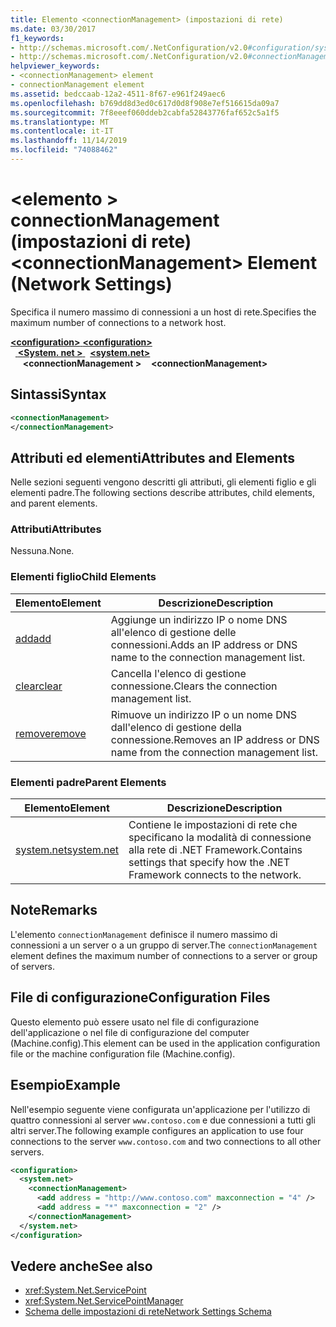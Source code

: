 ```yaml
---
title: Elemento <connectionManagement> (impostazioni di rete)
ms.date: 03/30/2017
f1_keywords:
- http://schemas.microsoft.com/.NetConfiguration/v2.0#configuration/system.net/connectionManagement
- http://schemas.microsoft.com/.NetConfiguration/v2.0#connectionManagement
helpviewer_keywords:
- <connectionManagement> element
- connectionManagement element
ms.assetid: bedccaab-12a2-4511-8f67-e961f249aec6
ms.openlocfilehash: b769dd8d3ed0c617d0d8f908e7ef516615da09a7
ms.sourcegitcommit: 7f8eeef060ddeb2cabfa52843776faf652c5a1f5
ms.translationtype: MT
ms.contentlocale: it-IT
ms.lasthandoff: 11/14/2019
ms.locfileid: "74088462"
---
```

# <a name="connectionmanagement-element-network-settings"></a><span data-ttu-id="2c1ef-102">\<elemento > connectionManagement (impostazioni di rete)</span><span class="sxs-lookup"><span data-stu-id="2c1ef-102">\<connectionManagement> Element (Network Settings)</span></span>
<span data-ttu-id="2c1ef-103">Specifica il numero massimo di connessioni a un host di rete.</span><span class="sxs-lookup"><span data-stu-id="2c1ef-103">Specifies the maximum number of connections to a network host.</span></span>  

<span data-ttu-id="2c1ef-104">[ **\<configuration>** ](../configuration-element.md)</span><span class="sxs-lookup"><span data-stu-id="2c1ef-104">[**\<configuration>**](../configuration-element.md)</span></span>\
<span data-ttu-id="2c1ef-105">&nbsp;&nbsp;[ **\<System. net >** ](system-net-element-network-settings.md)</span><span class="sxs-lookup"><span data-stu-id="2c1ef-105">&nbsp;&nbsp;[**\<system.net>**](system-net-element-network-settings.md)</span></span>\
<span data-ttu-id="2c1ef-106">&nbsp;&nbsp;&nbsp;&nbsp; **\<connectionManagement >**</span><span class="sxs-lookup"><span data-stu-id="2c1ef-106">&nbsp;&nbsp;&nbsp;&nbsp;**\<connectionManagement>**</span></span>

## <a name="syntax"></a><span data-ttu-id="2c1ef-107">Sintassi</span><span class="sxs-lookup"><span data-stu-id="2c1ef-107">Syntax</span></span>  
  
```xml  
<connectionManagement>   
</connectionManagement>  
```  
  
## <a name="attributes-and-elements"></a><span data-ttu-id="2c1ef-108">Attributi ed elementi</span><span class="sxs-lookup"><span data-stu-id="2c1ef-108">Attributes and Elements</span></span>  
 <span data-ttu-id="2c1ef-109">Nelle sezioni seguenti vengono descritti gli attributi, gli elementi figlio e gli elementi padre.</span><span class="sxs-lookup"><span data-stu-id="2c1ef-109">The following sections describe attributes, child elements, and parent elements.</span></span>  
  
### <a name="attributes"></a><span data-ttu-id="2c1ef-110">Attributi</span><span class="sxs-lookup"><span data-stu-id="2c1ef-110">Attributes</span></span>  
 <span data-ttu-id="2c1ef-111">Nessuna.</span><span class="sxs-lookup"><span data-stu-id="2c1ef-111">None.</span></span>  
  
### <a name="child-elements"></a><span data-ttu-id="2c1ef-112">Elementi figlio</span><span class="sxs-lookup"><span data-stu-id="2c1ef-112">Child Elements</span></span>  
  
|<span data-ttu-id="2c1ef-113">**Elemento**</span><span class="sxs-lookup"><span data-stu-id="2c1ef-113">**Element**</span></span>|<span data-ttu-id="2c1ef-114">**Descrizione**</span><span class="sxs-lookup"><span data-stu-id="2c1ef-114">**Description**</span></span>|  
|-----------------|---------------------|  
|[<span data-ttu-id="2c1ef-115">add</span><span class="sxs-lookup"><span data-stu-id="2c1ef-115">add</span></span>](add-element-for-connectionmanagement-network-settings.md)|<span data-ttu-id="2c1ef-116">Aggiunge un indirizzo IP o nome DNS all'elenco di gestione delle connessioni.</span><span class="sxs-lookup"><span data-stu-id="2c1ef-116">Adds an IP address or DNS name to the connection management list.</span></span>|  
|[<span data-ttu-id="2c1ef-117">clear</span><span class="sxs-lookup"><span data-stu-id="2c1ef-117">clear</span></span>](clear-element-for-connectionmanagement-network-settings.md)|<span data-ttu-id="2c1ef-118">Cancella l'elenco di gestione connessione.</span><span class="sxs-lookup"><span data-stu-id="2c1ef-118">Clears the connection management list.</span></span>|  
|[<span data-ttu-id="2c1ef-119">remove</span><span class="sxs-lookup"><span data-stu-id="2c1ef-119">remove</span></span>](remove-element-for-connectionmanagement-network-settings.md)|<span data-ttu-id="2c1ef-120">Rimuove un indirizzo IP o un nome DNS dall'elenco di gestione della connessione.</span><span class="sxs-lookup"><span data-stu-id="2c1ef-120">Removes an IP address or DNS name from the connection management list.</span></span>|  
  
### <a name="parent-elements"></a><span data-ttu-id="2c1ef-121">Elementi padre</span><span class="sxs-lookup"><span data-stu-id="2c1ef-121">Parent Elements</span></span>  
  
|<span data-ttu-id="2c1ef-122">**Elemento**</span><span class="sxs-lookup"><span data-stu-id="2c1ef-122">**Element**</span></span>|<span data-ttu-id="2c1ef-123">**Descrizione**</span><span class="sxs-lookup"><span data-stu-id="2c1ef-123">**Description**</span></span>|  
|-----------------|---------------------|  
|[<span data-ttu-id="2c1ef-124">system.net</span><span class="sxs-lookup"><span data-stu-id="2c1ef-124">system.net</span></span>](system-net-element-network-settings.md)|<span data-ttu-id="2c1ef-125">Contiene le impostazioni di rete che specificano la modalità di connessione alla rete di .NET Framework.</span><span class="sxs-lookup"><span data-stu-id="2c1ef-125">Contains settings that specify how the .NET Framework connects to the network.</span></span>|  
  
## <a name="remarks"></a><span data-ttu-id="2c1ef-126">Note</span><span class="sxs-lookup"><span data-stu-id="2c1ef-126">Remarks</span></span>  
 <span data-ttu-id="2c1ef-127">L'elemento `connectionManagement` definisce il numero massimo di connessioni a un server o a un gruppo di server.</span><span class="sxs-lookup"><span data-stu-id="2c1ef-127">The `connectionManagement` element defines the maximum number of connections to a server or group of servers.</span></span>  
  
## <a name="configuration-files"></a><span data-ttu-id="2c1ef-128">File di configurazione</span><span class="sxs-lookup"><span data-stu-id="2c1ef-128">Configuration Files</span></span>  
 <span data-ttu-id="2c1ef-129">Questo elemento può essere usato nel file di configurazione dell'applicazione o nel file di configurazione del computer (Machine.config).</span><span class="sxs-lookup"><span data-stu-id="2c1ef-129">This element can be used in the application configuration file or the machine configuration file (Machine.config).</span></span>  
  
## <a name="example"></a><span data-ttu-id="2c1ef-130">Esempio</span><span class="sxs-lookup"><span data-stu-id="2c1ef-130">Example</span></span>  
 <span data-ttu-id="2c1ef-131">Nell'esempio seguente viene configurata un'applicazione per l'utilizzo di quattro connessioni al server `www.contoso.com` e due connessioni a tutti gli altri server.</span><span class="sxs-lookup"><span data-stu-id="2c1ef-131">The following example configures an application to use four connections to the server `www.contoso.com` and two connections to all other servers.</span></span>  
  
```xml  
<configuration>  
  <system.net>  
    <connectionManagement>  
      <add address = "http://www.contoso.com" maxconnection = "4" />  
      <add address = "*" maxconnection = "2" />  
    </connectionManagement>  
  </system.net>  
</configuration>  
```  
  
## <a name="see-also"></a><span data-ttu-id="2c1ef-132">Vedere anche</span><span class="sxs-lookup"><span data-stu-id="2c1ef-132">See also</span></span>

- <xref:System.Net.ServicePoint>
- <xref:System.Net.ServicePointManager>
- [<span data-ttu-id="2c1ef-133">Schema delle impostazioni di rete</span><span class="sxs-lookup"><span data-stu-id="2c1ef-133">Network Settings Schema</span></span>](index.md)
